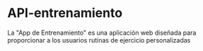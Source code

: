 # API-entrenamiento
La "App de Entrenamiento" es una aplicación web diseñada para proporcionar a los usuarios rutinas de ejercicio personalizadas 
